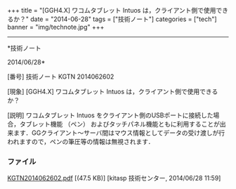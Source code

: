 ﻿+++
title = "[GGH4.X] ワコムタブレット Intuos は，クライアント側で使用できるか？"
date = "2014-06-28"
tags = ["技術ノート"]
categories = ["tech"]
banner = "img/technote.jpg"
+++

-----------------------------------------------------------------------------------------------------------------------------

*技術ノート

2014/06/28*


[番号]
技術ノート KGTN 2014062602

[現象]
[GGH4.X] ワコムタブレット Intuos は，クライアント側で使用できるか？

[説明]
ワコムタブレット Intuos
をクライアント側のUSBポートに接続した場合，タブレット機能 （ペン）
およびタッチパネル機能ともに利用することが出来ます．GGクライアント～サーバ間はマウス情報としてデータの受け渡しが行われますので，ペンの筆圧等の情報は無視されます．


### ファイル

 
 


[KGTN2014062602.pdf](http://techreport.kitasp.net/attachments/download/1704/KGTN2014062602.pdf)
 [(47.5 KB)] [kitasp 技術センター, 2014/06/28
11:59]


 


 

